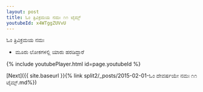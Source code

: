 ```yaml
---
layout: post
title: ಓಂ ತ್ರಿವಿಕ್ರಮಯ ನಮಃ ೧೧ ಟೈಮ್ಸ್
youtubeId: x4WTggZUVvU
---
```

 
 
 ಓಂ ತ್ರಿವಿಕ್ರಮಯ ನಮಃ  
 
 -  ಮೂರು ಲೋಕಗಳಲ್ಲಿ ಯಾರು ಹರಡಿದ್ದಾರೆ 
 
  
 
  
 
 
 
 
 
 


{% include youtubePlayer.html id=page.youtubeId %}
 
[Next]({{ site.baseurl }}{% link  split2/_posts/2015-02-01-ಓಂ ದೇವರ್ಷಯೇ ನಮಃ ೧೧ ಟೈಮ್ಸ್.md%})
 
